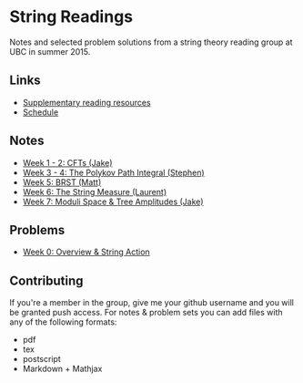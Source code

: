 # String Readings

Notes and selected problem solutions from a string theory reading group at UBC in summer 2015.

## Links

- [Supplementary reading resources](resources/reading.md)
- [Schedule](resources/schedule.md)

## Notes

- [Week 1 - 2: CFTs (Jake)](notes/cfts)
- [Week 3 - 4: The Polykov Path Integral (Stephen)](notes/polykov-path-integral)
- [Week 5: BRST (Matt)](notes/BRST)
- [Week 6: The String Measure (Laurent)](notes/string-measure)
- [Week 7: Moduli Space & Tree Amplitudes (Jake)](notes/moduli-amplitude)

## Problems
- [Week 0: Overview & String Action](problems/week0)

## Contributing

If you're a member in the group, give me your github username and you will be granted push access. For notes & problem sets you can add files with any of the following formats:

- pdf
- tex
- postscript
- Markdown + Mathjax
